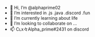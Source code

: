 - 👋 Hi, I’m @alphaprime02
- 👀 I’m interested in .js .java .discord .fun
- 🌱 I’m currently learning about life 
- 💞️ I’m looking to collaborate on ...
- 📫 Cʟx々Alpha_prime#2431 on discord

<!---
alphaprime02/alphaprime02 is a ✨ special ✨ repository because its `README.md` (this file) appears on your GitHub profile.
You can click the Preview link to take a look at your changes.
--->
